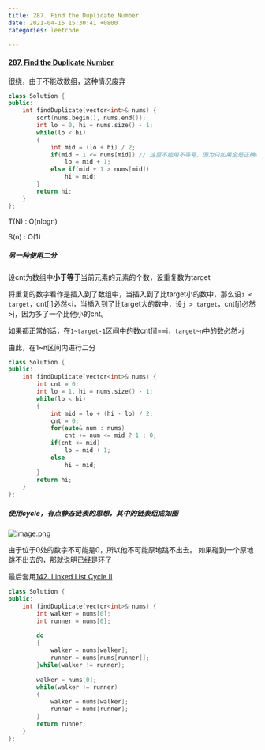 ```yaml
---
title: 287. Find the Duplicate Number
date: 2021-04-15 15:30:41 +0800
categories: leetcode

---
```


#### [287. Find the Duplicate Number](https://leetcode.com/problems/find-the-duplicate-number/)

很绕，由于不能改数组，这种情况废弃

```c++
class Solution {
public:
    int findDuplicate(vector<int>& nums) {
        sort(nums.begin(), nums.end());
        int lo = 0, hi = nums.size() - 1;
        while(lo < hi)
        {
            int mid = (lo + hi) / 2;
            if(mid + 1 <= nums[mid]) // 这里不能用不等号，因为只如果全是正确排列的话，这个一定是等号，如果mid左边出现了重复，那么mid的数会不等于mid+1，但是nums[mid] < mid + 1的情况当且仅当重复数出现在左边或本身就是重复数时才会发生。因此这种情况必然是hi=mid。而nums[mid] >= mid + 1时，如果自身是重复数，那么其余的重复数必然出现在他的右边，因为如果在左边的话，那肯定就小于了。如果自身不是，那就是nums[mid] == mid + 1的情况，也肯定在右边。
                lo = mid + 1;
            else if(mid + 1 > nums[mid])
                hi = mid;
        }
        return hi;
    }
};
```

T(N) : O(nlogn)

S(n) : O(1)

##### 另一种使用二分

设cnt为数组中**小于等于**当前元素的元素的个数，设重复数为target

将重复的数字看作是插入到了数组中，当插入到了比target小的数中，那么设`i < target`，cnt[i]必然<i，当插入到了比target大的数中，设`j > target`，cnt[j]必然>j，因为多了一个比他小的cnt。

如果都正常的话，在`1~target-1`区间中的数cnt[i]==i，`target~n`中的数必然>j

由此，在1~n区间内进行二分

```c++
class Solution {
public:
    int findDuplicate(vector<int>& nums) {
        int cnt = 0;
        int lo = 1, hi = nums.size() - 1;
        while(lo < hi)
        {
            int mid = lo + (hi - lo) / 2;
            cnt = 0;
            for(auto& num : nums)
                cnt += num <= mid ? 1 : 0;
            if(cnt <= mid)
                lo = mid + 1;
            else
                hi = mid;
        }
        return hi;
    }
};
```







##### 使用cycle，有点静态链表的思想，其中的链表组成如图

![image.png](https://image.cinte.cc/2021/04/15/5dfe75d8ed3ce.png)

由于位于0处的数字不可能是0，所以他不可能原地跳不出去。
如果碰到一个原地跳不出去的，那就说明已经是环了

最后套用[142. Linked List Cycle II](https://leetcode.cinte.cc/2021/04/12/142-Linked-List-Cycle-II/)

```c++
class Solution {
public:
    int findDuplicate(vector<int>& nums) {
        int walker = nums[0];
        int runner = nums[0];
        
        do
        {
            walker = nums[walker];
            runner = nums[nums[runner]];
        }while(walker != runner);
        
        walker = nums[0];
        while(walker != runner)
        {
            walker = nums[walker];
            runner = nums[runner];
        }
        return runner;
    }
};
```

